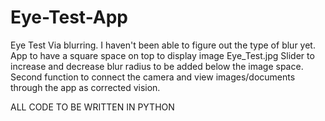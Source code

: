 # Eye-Test-App
Eye Test Via blurring. I haven't been able to figure out the type of blur yet.
App to have a square space on top to display image Eye_Test.jpg
Slider to increase and decrease blur radius to be added below the image space.
Second function to connect the camera and view images/documents through the app as corrected vision.

ALL CODE TO BE WRITTEN IN PYTHON
